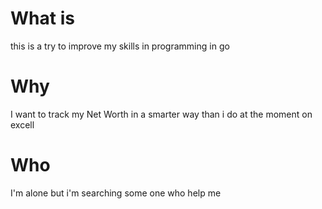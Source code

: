 # What is
this is a try to improve my skills in programming in go
# Why
I want to track my Net Worth in a smarter way than i do at the moment on excell
# Who
I'm alone but i'm searching some one who help me
